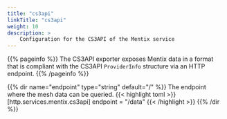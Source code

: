 ```yaml
---
title: "cs3api"
linkTitle: "cs3api"
weight: 10
description: >
    Configuration for the CS3API of the Mentix service
---
```


{{% pageinfo %}}
The CS3API exporter exposes Mentix data in a format that is compliant with the CS3API `ProviderInfo` structure via an HTTP endpoint.
{{% /pageinfo %}}

{{% dir name="endpoint" type="string" default="/" %}}
The endpoint where the mesh data can be queried.
{{< highlight toml >}}
[http.services.mentix.cs3api]
endpoint = "/data"
{{< /highlight >}}
{{% /dir %}}
